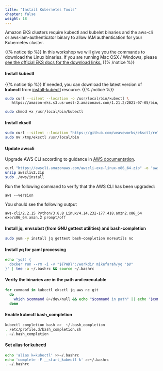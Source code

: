 ```yaml
---
title: "Install Kubernetes Tools"
chapter: false
weight: 18
---
```


Amazon EKS clusters require kubectl and kubelet binaries and the aws-cli or aws-iam-authenticator
binary to allow IAM authentication for your Kubernetes cluster.

{{% notice tip %}}
In this workshop we will give you the commands to download the Linux
binaries. If you are running Mac OSX / Windows, please [see the official EKS docs
for the download links.](https://docs.aws.amazon.com/eks/latest/userguide/getting-started.html)
{{% /notice %}}

#### Install kubectl

{{% notice tip %}}
If needed, you can download the latest version of **kubectl** from [install-kubectl](https://docs.aws.amazon.com/eks/latest/userguide/install-kubectl.html) resource.
{{% /notice %}}

```bash
sudo curl --silent --location -o /usr/local/bin/kubectl \
   https://amazon-eks.s3.us-west-2.amazonaws.com/1.21.2/2021-07-05/bin/linux/amd64/kubectl

sudo chmod +x /usr/local/bin/kubectl
```

#### Install eksctl

```bash
sudo curl --silent --location "https://github.com/weaveworks/eksctl/releases/latest/download/eksctl_$(uname -s)_amd64.tar.gz" | tar xz -C /tmp
sudo mv /tmp/eksctl /usr/local/bin
```

#### Update awscli

Upgrade AWS CLI according to guidance in [AWS documentation](https://docs.aws.amazon.com/cli/latest/userguide/install-linux.html).

```bash
curl "https://awscli.amazonaws.com/awscli-exe-linux-x86_64.zip" -o "awscliv2.zip"
unzip awscliv2.zip
sudo ./aws/install
```

Run the following command to verify that the AWS CLI has been upgraded:

```
aws --version
```

You should see the following output

```
aws-cli/2.2.15 Python/3.8.8 Linux/4.14.232-177.418.amzn2.x86_64 exe/x86_64.amzn.2 prompt/off
```

#### Install jq, envsubst (from GNU gettext utilities) and bash-completion

```bash
sudo yum -y install jq gettext bash-completion moreutils nc
```

#### Install yq for yaml processing

```bash
echo 'yq() {
  docker run --rm -i -v "${PWD}":/workdir mikefarah/yq "$@"
}' | tee -a ~/.bashrc && source ~/.bashrc
```

#### Verify the binaries are in the path and executable

```bash
for command in kubectl eksctl jq aws nc git
  do
    which $command &>/dev/null && echo "$command in path" || echo "$command NOT FOUND"
  done
```

#### Enable kubectl bash_completion

```bash
kubectl completion bash >>  ~/.bash_completion
. /etc/profile.d/bash_completion.sh
. ~/.bash_completion
```

#### Set alias for kubectl

```bash
echo 'alias k=kubectl' >>~/.bashrc
echo 'complete -F __start_kubectl k' >>~/.bashrc
. ~/.bashrc
```


